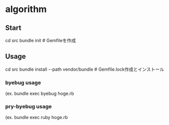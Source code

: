 # algorithm

## Start
cd src
bundle init # Gemfileを作成

## Usage
cd src
bundle install --path vendor/bundle # Gemfile.lock作成とインストール


### byebug usage
(ex. bundle exec byebug hoge.rb 

### pry-byebug usage
(ex. bundle exec ruby hoge.rb 

